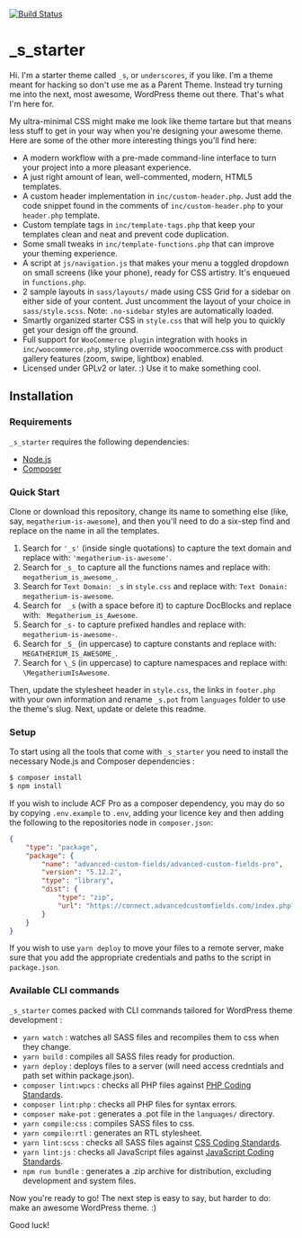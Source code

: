 [![Build Status](https://travis-ci.org/Automattic/_s.svg?branch=master)](https://travis-ci.org/Automattic/_s)

_s_starter
===

Hi. I'm a starter theme called `_s`, or `underscores`, if you like. I'm a theme meant for hacking so don't use me as a Parent Theme. Instead try turning me into the next, most awesome, WordPress theme out there. That's what I'm here for.

My ultra-minimal CSS might make me look like theme tartare but that means less stuff to get in your way when you're designing your awesome theme. Here are some of the other more interesting things you'll find here:

* A modern workflow with a pre-made command-line interface to turn your project into a more pleasant experience.
* A just right amount of lean, well-commented, modern, HTML5 templates.
* A custom header implementation in `inc/custom-header.php`. Just add the code snippet found in the comments of `inc/custom-header.php` to your `header.php` template.
* Custom template tags in `inc/template-tags.php` that keep your templates clean and neat and prevent code duplication.
* Some small tweaks in `inc/template-functions.php` that can improve your theming experience.
* A script at `js/navigation.js` that makes your menu a toggled dropdown on small screens (like your phone), ready for CSS artistry. It's enqueued in `functions.php`.
* 2 sample layouts in `sass/layouts/` made using CSS Grid for a sidebar on either side of your content. Just uncomment the layout of your choice in `sass/style.scss`.
Note: `.no-sidebar` styles are automatically loaded.
* Smartly organized starter CSS in `style.css` that will help you to quickly get your design off the ground.
* Full support for `WooCommerce plugin` integration with hooks in `inc/woocommerce.php`, styling override woocommerce.css with product gallery features (zoom, swipe, lightbox) enabled.
* Licensed under GPLv2 or later. :) Use it to make something cool.

Installation
---------------

### Requirements

`_s_starter` requires the following dependencies:

- [Node.js](https://nodejs.org/)
- [Composer](https://getcomposer.org/)

### Quick Start

Clone or download this repository, change its name to something else (like, say, `megatherium-is-awesome`), and then you'll need to do a six-step find and replace on the name in all the templates.

1. Search for `'_s'` (inside single quotations) to capture the text domain and replace with: `'megatherium-is-awesome'`.
2. Search for `_s_` to capture all the functions names and replace with: `megatherium_is_awesome_`.
3. Search for `Text Domain: _s` in `style.css` and replace with: `Text Domain: megatherium-is-awesome`.
4. Search for <code>&nbsp;_s</code> (with a space before it) to capture DocBlocks and replace with: <code>&nbsp;Megatherium_is_Awesome</code>.
5. Search for `_s-` to capture prefixed handles and replace with: `megatherium-is-awesome-`.
6. Search for `_S_` (in uppercase) to capture constants and replace with: `MEGATHERIUM_IS_AWESOME_`.
6. Search for `\_S` (in uppercase) to capture namespaces and replace with: `\MegatheriumIsAwesome`.

Then, update the stylesheet header in `style.css`, the links in `footer.php` with your own information and rename `_s.pot` from `languages` folder to use the theme's slug. Next, update or delete this readme.

### Setup

To start using all the tools that come with `_s_starter`  you need to install the necessary Node.js and Composer dependencies :

```sh
$ composer install
$ npm install
```

If you wish to include ACF Pro as a composer dependency, you may do so by copying `.env.example` to `.env`, adding your licence key and then adding the following to the repositories node in `composer.json`:

```json
{
    "type": "package",
    "package": {
        "name": "advanced-custom-fields/advanced-custom-fields-pro",
        "version": "5.12.2",
        "type": "library",
        "dist": {
            "type": "zip",
            "url": "https://connect.advancedcustomfields.com/index.php?a=download&p=pro&k={%ACF_PRO_KEY}"
        }
    }
}
```

If you wish to use `yarn deploy` to move your files to a remote server, make sure that you add the appropriate credentials and paths to the script in `package.json`.

### Available CLI commands

`_s_starter` comes packed with CLI commands tailored for WordPress theme development :

- `yarn watch` : watches all SASS files and recompiles them to css when they change.
- `yarn build` : compiles all SASS files ready for production.
- `yarn deploy` : deploys files to a server (will need access credntials and path set within package.json).
- `composer lint:wpcs` : checks all PHP files against [PHP Coding Standards](https://developer.wordpress.org/coding-standards/wordpress-coding-standards/php/).
- `composer lint:php` : checks all PHP files for syntax errors.
- `composer make-pot` : generates a .pot file in the `languages/` directory.
- `yarn compile:css` : compiles SASS files to css.
- `yarn compile:rtl` : generates an RTL stylesheet.
- `yarn lint:scss` : checks all SASS files against [CSS Coding Standards](https://developer.wordpress.org/coding-standards/wordpress-coding-standards/css/).
- `yarn lint:js` : checks all JavaScript files against [JavaScript Coding Standards](https://developer.wordpress.org/coding-standards/wordpress-coding-standards/javascript/).
- `npm run bundle` : generates a .zip archive for distribution, excluding development and system files.

Now you're ready to go! The next step is easy to say, but harder to do: make an awesome WordPress theme. :)

Good luck!
